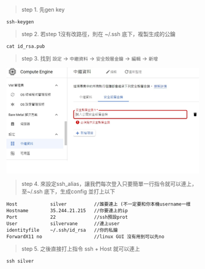> step 1. 先gen key

    ssh-keygen

> step 2. 若step 1沒有改路徑，則在 ~/.ssh 底下，複製生成的公鑰

    cat id_rsa.pub
    
> step 3. 找到 `設定` &rarr; `中繼資料` &rarr; `安全殼層金鑰` &rarr; `編輯` &rarr; `新增`


![GITHUB](https://github.com/silvervane/Linux/blob/main/sshGCP01.jpg)

>step 4. 來設定ssh_alias，讓我們每次登入只要簡單一行指令就可以連上，至~/.ssh 底下，生成config 並打上以下

    Host            silver          //誰要連上 (不一定要和你本機username一樣
    Hostname        35.244.21.215   //你要連上的ip
    Port            22              //ssh預設prot
    User            silvervane      //連上user
    identityfile    ~/.ssh/id_rsa   //你的私鑰
    ForwardX11 no                   //linux GUI 沒有用到可以先no
    
>step 5. 之後直接打上指令 ssh + Host 就可以連上

    ssh silver

